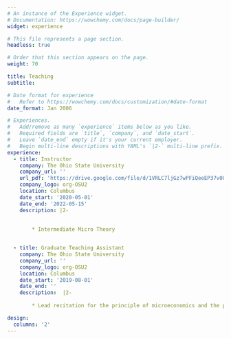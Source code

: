 ```yaml
---
# An instance of the Experience widget.
# Documentation: https://wowchemy.com/docs/page-builder/
widget: experience

# This file represents a page section.
headless: true

# Order that this section appears on the page.
weight: 70

title: Teaching
subtitle:

# Date format for experience
#   Refer to https://wowchemy.com/docs/customization/#date-format
date_format: Jan 2006

# Experiences.
#   Add/remove as many `experience` items below as you like.
#   Required fields are `title`, `company`, and `date_start`.
#   Leave `date_end` empty if it's your current employer.
#   Begin multi-line descriptions with YAML's `|2-` multi-line prefix.
experience:
  - title: Instructor
    company: The Ohio State University
    company_url: ''
    url_pdf: 'https://drive.google.com/file/d/1VRLC7ljGz7wPFiQeeEP37v0Utpns_xbd/view?usp=drive_link'
    company_logo: org-OSU2
    location: Columbus
    date_start: '2020-05-01'
    date_end: '2022-05-15'
    description: |2-
       
        
        * Intermediate Micro Theory


  - title: Graduate Teaching Assistant
    company: The Ohio State University
    company_url: ''
    company_logo: org-OSU2
    location: Columbus
    date_start: '2019-08-01'
    date_end: ''
    description:  |2-
       
        * Lead recitation for the principle of microeconomics and the principle of macroeconomics.

design:
  columns: '2'
---
```

